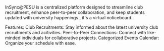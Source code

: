 InSync@PESU is a centralized platform designed to streamline club recruitment, enhance peer-to-peer collaboration, and keep students updated with university happenings , it's a virtual noticeboard.

Features:
Club Recruitments: Stay informed about the latest university club recruitments and acitivities.
Peer-to-Peer Connections: Connect with like-minded individuals for collaborative projects.
Categorized Events Calendar: Organize your schedule with ease.
